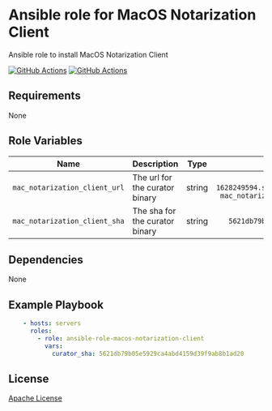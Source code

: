 Ansible role for MacOS Notarization Client
========================

Ansible role to install MacOS Notarization Client

[![GitHub Actions](https://github.com/mongodb-ansible-roles/ansible-role-macos-notarization-client/workflows/Molecule%20Test/badge.svg)](https://github.com/mongodb-ansible-roles/ansible-role-macos-notarization-client/actions?query=workflow%3A%22Molecule+Test%22)
[![GitHub Actions](https://github.com/mongodb-ansible-roles/ansible-role-macos-notarization-client/workflows/Release/badge.svg)](https://github.com/mongodb-ansible-roles/ansible-role-macos-notarization-client/actions?query=workflow%3A%22Release%22)

Requirements
------------

None

Role Variables
--------------

| Name | Description | Type | Default | Required |
|------|-------------|:----:|:-------:|:--------:|
| `mac_notarization_client_url` | The url for the curator binary | string | `https://macos-notary-1628249594.s3.amazonaws.com/releases/client/{{ mac_notarization_client_sha }}/macnotary.tgz` | no |
| `mac_notarization_client_sha` | The sha for the curator binary | string | `5621db79b05e5929ca4abd4159d39f9ab8b1ad20` | yes |

Dependencies
------------

None

Example Playbook
----------------

```yaml
    - hosts: servers
      roles:
        - role: ansible-role-macos-notarization-client
          vars:
            curator_sha: 5621db79b05e5929ca4abd4159d39f9ab8b1ad20
```

License
-------

[Apache License](LICENSE)
